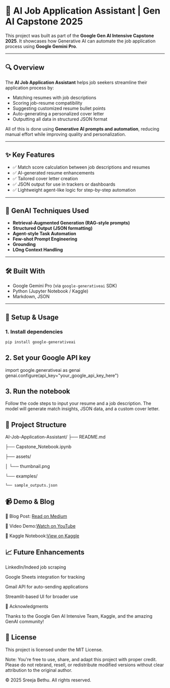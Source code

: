 # 🤖 AI Job Application Assistant | Gen AI Capstone 2025

This project was built as part of the **Google Gen AI Intensive Capstone 2025**. It showcases how Generative AI can automate the job application process using **Google Gemini Pro**.

---

## 🔍 Overview

The **AI Job Application Assistant** helps job seekers streamline their application process by:

- Matching resumes with job descriptions
- Scoring job-resume compatibility
- Suggesting customized resume bullet points
- Auto-generating a personalized cover letter
- Outputting all data in structured JSON format

All of this is done using **Generative AI prompts and automation**, reducing manual effort while improving quality and personalization.

---

## ✨ Key Features

- ✅ Match score calculation between job descriptions and resumes  
- ✅ AI-generated resume enhancements  
- ✅ Tailored cover letter creation  
- ✅ JSON output for use in trackers or dashboards  
- ✅ Lightweight agent-like logic for step-by-step automation

---

## 🧠 GenAI Techniques Used

- **Retrieval-Augmented Generation (RAG-style prompts)**  
- **Structured Output (JSON formatting)**  
- **Agent-style Task Automation**  
- **Few-shot Prompt Engineering**
- **Grounding**
- **LOng Context Handling**

---

## 🛠 Built With

- Google Gemini Pro (via `google-generativeai` SDK)  
- Python (Jupyter Notebook / Kaggle)  
- Markdown, JSON

---

## 🚀 Setup & Usage

### 1. Install dependencies

```bash
pip install google-generativeai
```
## 2. Set your Google API key

import google.generativeai as genai
genai.configure(api_key="your_google_api_key_here")

## 3. Run the notebook

Follow the code steps to input your resume and a job description. The model will generate match insights, JSON data, and a custom cover letter.

## 📁 Project Structure

AI-Job-Application-Assistant/
├── README.md

├── Capstone_Notebook.ipynb

├── assets/

│   └── thumbnail.png

└── examples/

    └── sample_outputs.json

## 📹 Demo & Blog

   📖 Blog Post: [Read on Medium](https://medium.com/@bethusreeja/automating-job-applications-with-gen-ai-my-google-capstone-project-using-gemini-pro-701e31745a9e)

   🎥 Video Demo:[Watch on YouTube](https://www.youtube.com/watch?v=olx944mnz5U)

  📓 Kaggle Notebook:[View on Kaggle](https://www.kaggle.com/code/sreejab22/gen-ai-job-application-assistant)

## 📈 Future Enhancements

  LinkedIn/Indeed job scraping

  Google Sheets integration for tracking

  Gmail API for auto-sending applications

  Streamlit-based UI for broader use

🙌 Acknowledgments

Thanks to the Google Gen AI Intensive Team, Kaggle, and the amazing GenAI community!


## 📜 License

This project is licensed under the MIT License.

Note: You're free to use, share, and adapt this project with proper credit. Please do not rebrand, resell, or redistribute modified versions without clear attribution to the original author.

© 2025 Sreeja Bethu. All rights reserved.



